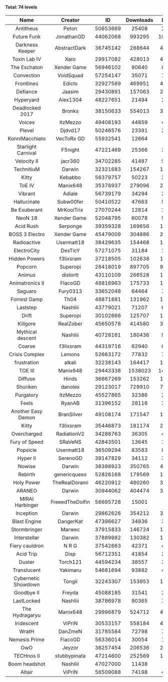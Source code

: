 #### Total: 74 levels

| Name | Creator | ID | Downloads | Likes |
|:---:|:---:|:---:|:---:|:---:|
| Antitheus | Peton | 50653669 | 25408 | 2590
| Future Funk | JonathanGD | 44062068 | 993295 | 101908
| Darkness Keeper | AbstractDark | 36745142 | 288644 | 45353
| Toxin Lab IV | Xaro | 29917082 | 428013 | 42476
| The Eschaton | Xender Game | 56946102 | 90640 | 8269
| Convection | VoidSquad | 57254147 | 35071 | 1400
| Frontlines | Edicts | 32927589 | 469951 | 41192
| Defiance | Jaasim | 29430891 | 157063 | 22376
| Hyperyard | Alex1304 | 48227651 | 21494 | 2815
| Deadlocked 2017 | Bronks | 38150633 | 554013 | 32570
| Voices | ItzMezzo | 49408193 | 44859 | 4627
| Plevel | Djdvd17 | 50246576 | 23391 | 2748
| KonniMacchiato | VecToRx GD | 55932541 | 12664 | 851
| Starlight Carnival | F5night | 47221469 | 25366 | 3248
| Velocity II | jacr360 | 34702285 | 41487 | 5130
| TechnitiuM | Darwin | 32321683 | 154267 | 13639
| Kitty | Kebabbo | 56379757 | 50223 | 2204
| ToE IV  | Manix648 | 35378937 | 279096 | 29922
| Vibrant | Adiale | 56739179 | 34294 | 2093
| Hallucinate | Subw00fer | 50410522 | 47663 | 5041
| Be Exuberant | MrKoolTrix | 27070244 | 12814 | 1072
| NeoN 18 | Xender Game | 52048795 | 60078 | 5545
| Acid Rush | Serponge | 39359328 | 169656 | 16550
| BOSS 3 Electro | Xender Game | 45479009 | 304886 | 27983
| Radioactive | Usermatt18 | 38429635 | 154468 | 14911
| ElectroCity | DesTicY | 57271075 | 31184 | 1411
| Hidden Powers | f3lixsram | 37218505 | 102638 | 10292
| Popcorn | Superopi | 28418019 | 897705 | 98879
| Animus | distortt | 43110109 | 266528 | 18752
| Animatronics II | FlacoGD | 48816963 | 175733 | 15995
| Saguaro | Fury0313 | 33652048 | 64464 | 7223
| Forrest Gamp | Th04 | 48871881 | 131962 | 10782
| Laststep | NashIiii | 43779021 | 71207 | 6089
| Drift | Superopi | 30102666 | 125707 | 13945
| Killgore | RealZober | 45650578 | 414580 | 30707
| Mythical descent | NashIiii | 40728161 | 180436 | 9802
| Coarse | f3lixsram | 44319716 | 62940 | 6869
| Crisis Complex | Lemons | 52663172 | 77832 | 7256
| frustration | alkali | 32238143 | 164417 | 17833
| TOE III | Manix648 | 29443338 | 1538023 | 141864
| Diffuse | Hinds | 36667269 | 153262 | 16457
| Shuriken | danolex | 29123017 | 729910 | 74096
| Purgatory | ItzMezzo | 45527865 | 32386 | 2040
| Feels | RyanAB | 31396152 | 28116 | 3641
| Another Easy Demon | BranSilver | 49108174 | 171547 | 18611
| Kitty | f3lixsram | 35446873 | 181174 | 22468
| Overcharged | RadiationV2 | 34288763 | 36305 | 4367
| Fury of Speed | SRaVeNS | 42843501 | 13645 | 1563
| Popsicle | Usermatt18 | 36509294 | 83583 | 8635
| Hyper II | SerenoGD | 39147829 | 34112 | 3383
| Nowise | Darwin | 38398923 | 350765 | 47627
| Rebirth | genericqueso | 52826168 | 179569 | 12630
| Holy Power | TheRealDorami | 46220912 | 480260 | 32915
| ARANEO | Darwin | 30944062 | 404474 | 35300
| MIRAI Harbinger | FreeedTheDolfin | 56695728 | 15001 | 795
| Inception | Darwin | 29862626 | 354212 | 33315
| Blast Engine | DangerKat | 47396627 | 34836 | 3675
| Stormbringer | Marwec | 37915833 | 146724 | 14338
| Interstellar | Darwin | 37889982 | 130382 | 16780
| Fiery cauldron | N R G | 37542663 | 42371 | 4602
| Acid Trip | Disp | 56712351 | 41854 | 2474
| Duster | Torch121 | 44594234 | 38557 | 3750
| Translucent | Yakimaru | 54681694 | 93882 | 4283
| Cybernetic Showdown  | Tongii | 32243307 | 153953 | 16802
| Goodbye II | Freyda | 45088185 | 31541 | 2386
| LastLocked | NashIiii | 38786978 | 90365 | 7125
| The Hydragaryu | Manix648 | 29996879 | 524712 | 49346
| Iridescent | ViPriN | 30533157 | 558184 | 47184
| WratH | DanZmeN | 31785584 | 72798 | 7166
| Nemesis Prime | FlacoGD | 56336014 | 30054 | 1662
| OwO | Jeyzor | 36257454 | 206536 | 21443
| TECHnos II | stubbypinata | 47214600 | 252569 | 19951
| Boom headshot | NashIiii | 47027000 | 11438 | 994
| Altair | ViPriN | 56509088 | 74198 | 4928
